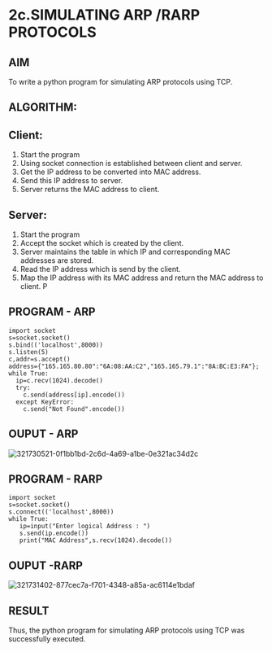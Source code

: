 # 2c.SIMULATING ARP /RARP PROTOCOLS
## AIM
To write a python program for simulating ARP protocols using TCP.
## ALGORITHM:
## Client:
1. Start the program
2. Using socket connection is established between client and server.
3. Get the IP address to be converted into MAC address.
4. Send this IP address to server.
5. Server returns the MAC address to client.
## Server:
1. Start the program
2. Accept the socket which is created by the client.
3. Server maintains the table in which IP and corresponding MAC addresses are
stored.
4. Read the IP address which is send by the client.
5. Map the IP address with its MAC address and return the MAC address to client.
P
## PROGRAM - ARP
```
import socket 
s=socket.socket() 
s.bind(('localhost',8000)) 
s.listen(5) 
c,addr=s.accept() 
address={"165.165.80.80":"6A:08:AA:C2","165.165.79.1":"8A:BC:E3:FA"}; 
while True: 
  ip=c.recv(1024).decode() 
  try: 
    c.send(address[ip].encode()) 
  except KeyError: 
    c.send("Not Found".encode())
```
## OUPUT - ARP
![321730521-0f1bb1bd-2c6d-4a69-a1be-0e321ac34d2c](https://github.com/Rithviknathan/2c.ARP_RARP_PROTOCOLS/assets/148410509/e92cbaf9-0d93-4680-99a7-14146835dc2d)

## PROGRAM - RARP
```
import socket
s=socket.socket()
s.connect(('localhost',8000))
while True:
   ip=input("Enter logical Address : ")
   s.send(ip.encode())
   print("MAC Address",s.recv(1024).decode())
```
## OUPUT -RARP
![321731402-877cec7a-f701-4348-a85a-ac6114e1bdaf](https://github.com/Rithviknathan/2c.ARP_RARP_PROTOCOLS/assets/148410509/317266cb-f5e8-461e-bc36-f04683efd082)

## RESULT
Thus, the python program for simulating ARP protocols using TCP was successfully 
executed.
